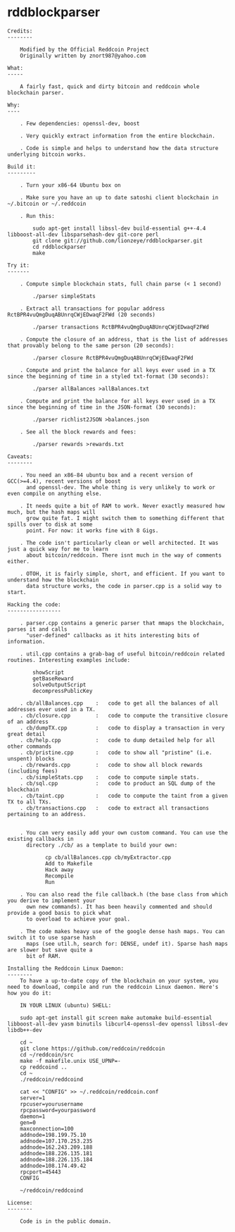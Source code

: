 rddblockparser
===========

    Credits:
    --------

        Modified by the Official Reddcoin Project
        Originally written by znort987@yahoo.com
        
    What:
    -----

        A fairly fast, quick and dirty bitcoin and reddcoin whole blockchain parser.

    Why:
    ----

        . Few dependencies: openssl-dev, boost

        . Very quickly extract information from the entire blockchain.

        . Code is simple and helps to understand how the data structure underlying bitcoin works.

    Build it:
    ---------

        . Turn your x86-64 Ubuntu box on

        . Make sure you have an up to date satoshi client blockchain in ~/.bitcoin or ~/.reddcoin

        . Run this:

            sudo apt-get install libssl-dev build-essential g++-4.4 libboost-all-dev libsparsehash-dev git-core perl
            git clone git://github.com/lionzeye/rddblockparser.git
            cd rddblockparser
            make

    Try it:
    -------

        . Compute simple blockchain stats, full chain parse (< 1 second)

            ./parser simpleStats

        . Extract all transactions for popular address RctBPR4vuQmgDuqABUnrqCWjEDwaqF2FWd (20 seconds)

            ./parser transactions RctBPR4vuQmgDuqABUnrqCWjEDwaqF2FWd

        . Compute the closure of an address, that is the list of addresses that provably belong to the same person (20 seconds):

            ./parser closure RctBPR4vuQmgDuqABUnrqCWjEDwaqF2FWd

        . Compute and print the balance for all keys ever used in a TX since the beginning of time in a styled txt-format (30 seconds):

            ./parser allBalances >allBalances.txt
            
        . Compute and print the balance for all keys ever used in a TX since the beginning of time in the JSON-format (30 seconds):

            ./parser richlist2JSON >balances.json

        . See all the block rewards and fees:

            ./parser rewards >rewards.txt

    Caveats:
    --------

        . You need an x86-84 ubuntu box and a recent version of GCC(>=4.4), recent versions of boost
          and openssl-dev. The whole thing is very unlikely to work or even compile on anything else.

        . It needs quite a bit of RAM to work. Never exactly measured how much, but the hash maps will
          grow quite fat. I might switch them to something different that spills over to disk at some
          point. For now: it works fine with 8 Gigs.

        . The code isn't particularly clean or well architected. It was just a quick way for me to learn
          about bitcoin/reddcoin. There isnt much in the way of comments either.

        . OTOH, it is fairly simple, short, and efficient. If you want to understand how the blockchain
          data structure works, the code in parser.cpp is a solid way to start.

    Hacking the code:
    -----------------

        . parser.cpp contains a generic parser that mmaps the blockchain, parses it and calls
          "user-defined" callbacks as it hits interesting bits of information.

        . util.cpp contains a grab-bag of useful bitcoin/reddcoin related routines. Interesting examples include:

            showScript
            getBaseReward
            solveOutputScript
            decompressPublicKey

        . cb/allBalances.cpp    :   code to get all the balances of all addresses ever used in a TX.
        . cb/closure.cpp        :   code to compute the transitive closure of an address
        . cb/dumpTX.cpp         :   code to display a transaction in very great detail
        . cb/help.cpp           :   code to dump detailed help for all other commands
        . cb/pristine.cpp       :   code to show all "pristine" (i.e. unspent) blocks
        . cb/rewards.cpp        :   code to show all block rewards (including fees)
        . cb/simpleStats.cpp    :   code to compute simple stats.
        . cb/sql.cpp            :   code to product an SQL dump of the blockchain
        . cb/taint.cpp          :   code to compute the taint from a given TX to all TXs.
        . cb/transactions.cpp   :   code to extract all transactions pertaining to an address.


        . You can very easily add your own custom command. You can use the existing callbacks in
          directory ./cb/ as a template to build your own:

                cp cb/allBalances.cpp cb/myExtractor.cpp
                Add to Makefile
                Hack away
                Recompile
                Run

        . You can also read the file callback.h (the base class from which you derive to implement your
          own new commands). It has been heavily commented and should provide a good basis to pick what
          to overload to achieve your goal.

        . The code makes heavy use of the google dense hash maps. You can switch it to use sparse hash
          maps (see util.h, search for: DENSE, undef it). Sparse hash maps are slower but save quite a
          bit of RAM.
          
    Installing the Reddcoin Linux Daemon:
    --------
        To have a up-to-date copy of the blockchain on your system, you need to download, compile and run the reddcoin Linux daemon. Here's how you do it:
    
        IN YOUR LINUX (ubuntu) SHELL:
    
        sudo apt-get install git screen make automake build-essential libboost-all-dev yasm binutils libcurl4-openssl-dev openssl libssl-dev libdb++-dev
    
        cd ~
        git clone https://github.com/reddcoin/reddcoin
        cd ~/reddcoin/src
        make -f makefile.unix USE_UPNP=-
        cp reddcoind ..
        cd ~
        ./reddcoin/reddcoind  
    
        cat << "CONFIG" >> ~/.reddcoin/reddcoin.conf
        server=1
        rpcuser=yourusername
        rpcpassword=yourpassword
        daemon=1
        gen=0
        maxconnection=100
        addnode=198.199.75.10
        addnode=107.170.253.235
        addnode=162.243.209.188
        addnode=188.226.135.181
        addnode=188.226.135.184
        addnode=108.174.49.42
        rpcport=45443
        CONFIG
    
        ~/reddcoin/reddcoind

    License:
    --------

        Code is in the public domain.

